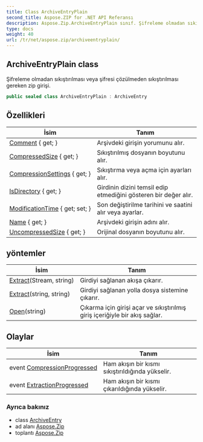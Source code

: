 ```yaml
---
title: Class ArchiveEntryPlain
second_title: Aspose.ZIP for .NET API Referansı
description: Aspose.Zip.ArchiveEntryPlain sınıf. Şifreleme olmadan sıkıştırılması veya şifresi çözülmeden sıkıştırılması gereken zip girişi.
type: docs
weight: 40
url: /tr/net/aspose.zip/archiveentryplain/
---
```

## ArchiveEntryPlain class

Şifreleme olmadan sıkıştırılması veya şifresi çözülmeden sıkıştırılması gereken zip girişi.

```csharp
public sealed class ArchiveEntryPlain : ArchiveEntry
```

## Özellikleri

| İsim | Tanım |
| --- | --- |
| [Comment](../../aspose.zip/archiveentry/comment/) { get; } | Arşivdeki girişin yorumunu alır. |
| [CompressedSize](../../aspose.zip/archiveentry/compressedsize/) { get; } | Sıkıştırılmış dosyanın boyutunu alır. |
| [CompressionSettings](../../aspose.zip/archiveentry/compressionsettings/) { get; } | Sıkıştırma veya açma için ayarları alır. |
| [IsDirectory](../../aspose.zip/archiveentry/isdirectory/) { get; } | Girdinin dizini temsil edip etmediğini gösteren bir değer alır. |
| [ModificationTime](../../aspose.zip/archiveentry/modificationtime/) { get; set; } | Son değiştirilme tarihini ve saatini alır veya ayarlar. |
| [Name](../../aspose.zip/archiveentry/name/) { get; } | Arşivdeki girişin adını alır. |
| [UncompressedSize](../../aspose.zip/archiveentry/uncompressedsize/) { get; } | Orijinal dosyanın boyutunu alır. |

## yöntemler

| İsim | Tanım |
| --- | --- |
| [Extract](../../aspose.zip/archiveentry/extract/)(Stream, string) | Girdiyi sağlanan akışa çıkarır. |
| [Extract](../../aspose.zip/archiveentry/extract/)(string, string) | Girdiyi sağlanan yolla dosya sistemine çıkarır. |
| [Open](../../aspose.zip/archiveentry/open/)(string) | Çıkarma için girişi açar ve sıkıştırılmış giriş içeriğiyle bir akış sağlar. |

## Olaylar

| İsim | Tanım |
| --- | --- |
| event [CompressionProgressed](../../aspose.zip/archiveentry/compressionprogressed/) | Ham akışın bir kısmı sıkıştırıldığında yükselir. |
| event [ExtractionProgressed](../../aspose.zip/archiveentry/extractionprogressed/) | Ham akışın bir kısmı çıkarıldığında yükselir. |

### Ayrıca bakınız

* class [ArchiveEntry](../archiveentry/)
* ad alanı [Aspose.Zip](../../aspose.zip/)
* toplantı [Aspose.Zip](../../)


